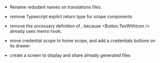 - Rename redudant names on translations files.
- remove Typescript explict return type for scope components
- remove the uncessary definition of <SampleButton />, because <Button.TexWithIcon /> already uses memo hook.
- move credential scope to home scope, and add a credentials buttons on its drawer

- create a screen to display and share already generated files